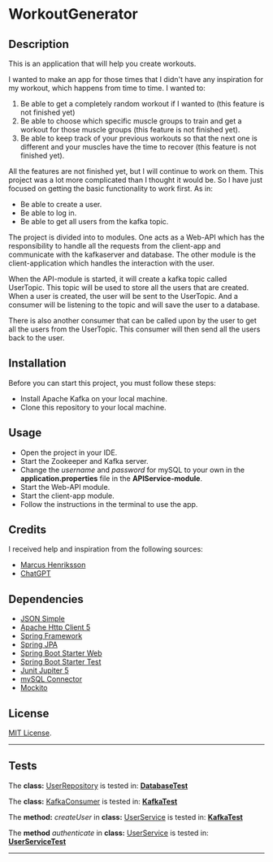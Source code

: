 # WorkoutGenerator

## Description

This is an application that will help you create workouts.

I wanted to make an app for those times that I didn't have any inspiration for my workout, which happens from time to time.
I wanted to:
1. Be able to get a completely random workout if I wanted to (this feature is not finished yet)
2. Be able to choose which specific muscle groups to train and get a workout for those muscle groups (this feature is not finished yet).
3. Be able to keep track of your previous workouts so that the next one is different and your muscles have the time to recover (this feature is not finished yet).

All the features are not finished yet, but I will continue to work on them. This project was a lot more complicated than I thought it would be.
So I have just focused on getting the basic functionality to work first. As in:
- Be able to create a user.
- Be able to log in.
- Be able to get all users from the kafka topic.

The project is divided into to modules. 
One acts as a Web-API which has the responsibility to handle all the requests from the client-app and communicate with the kafkaserver and database.
The other module is the client-application which handles the interaction with the user.

When the API-module is started, it will create a kafka topic called UserTopic. This topic will be used to store all the users that are created.
When a user is created, the user will be sent to the UserTopic. And a consumer will be listening to the topic and will save the user to a database.

There is also another consumer that can be called upon by the user to get all the users from the UserTopic. 
This consumer will then send all the users back to the user.


## Installation

Before you can start this project, you must follow these steps:

- Install Apache Kafka on your local machine.
- Clone this repository to your local machine.


## Usage

- Open the project in your IDE.
- Start the Zookeeper and Kafka server.
- Change the *username* and *password* for mySQL to your own in the **application.properties** file in the **APIService-module**.
- Start the Web-API module.
- Start the client-app module.
- Follow the instructions in the terminal to use the app.


## Credits

I received help and inspiration from the following sources:

* [Marcus Henriksson](https://github.com/MarcusRestoryAi)
* [ChatGPT](https://openAI.com)

## Dependencies

* [JSON Simple](https://mvnrepository.com/artifact/com.googlecode.json-simple/json-simple)
* [Apache Http Client 5](https://mvnrepository.com/artifact/org.apache.httpcomponents.client5/httpclient5)
* [Spring Framework](https://mvnrepository.com/artifact/org.springframework.kafka/spring-kafka/3.0.11)
* [Spring JPA](https://mvnrepository.com/artifact/org.springframework.boot/spring-boot-starter-data-jpa/3.1.4)
* [Spring Boot Starter Web](https://mvnrepository.com/artifact/org.springframework.boot/spring-boot-starter-web/3.1.4)
* [Spring Boot Starter Test](https://mvnrepository.com/artifact/org.springframework.boot/spring-boot-starter-test/3.1.4)
* [Junit Jupiter 5](https://mvnrepository.com/artifact/org.junit.jupiter/junit-jupiter/5.7.0)
* [mySQL Connector](https://mvnrepository.com/artifact/mysql/mysql-connector-java/8.0.23)
* [Mockito](https://mvnrepository.com/artifact/org.mockito/mockito-core/3.11.2)


## License

[MIT License](https://choosealicense.com/licenses/mit/).

---


## Tests


The **class:** [UserRepository](APIService/src/main/java/fredrikkodar/repository/UserRepository.java)
is tested in: **[DatabaseTest](APIService/src/test/java/fredrikkodar/DatabaseTest.java)**

The **class:** [KafkaConsumer](ClientApplication/src/main/java/fredrikkodar/kafka/KafkaConsumer.java) is tested in: **[KafkaTest](ClientApplication/src/test/java/fredrikkodar/kafka/KafkaTest.java)**

The **method:** *createUser* in **class:** 
[UserService](ClientApplication/src/main/java/fredrikkodar/service/UserService.java)
is tested in: **[KafkaTest](ClientApplication/src/test/java/fredrikkodar/kafka/KafkaTest.java)**

The **method** *authenticate* in **class:** [UserService](ClientApplication/src/main/java/fredrikkodar/service/UserService.java)
is tested in: **[UserServiceTest](ClientApplication/src/test/java/fredrikkodar/service/UserServiceTest.java)**


---

